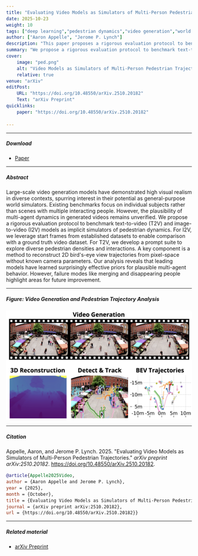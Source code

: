 ```yaml
---
title: "Evaluating Video Models as Simulators of Multi-Person Pedestrian Trajectories" 
date: 2025-10-23
weight: 10
tags: ["deep learning","pedestrian dynamics","video generation","world models","simulations","computer vision"]
author: ["Aaron Appelle", "Jerome P. Lynch"]
description: "This paper proposes a rigorous evaluation protocol to benchmark text-to-video and image-to-video models as implicit simulators of pedestrian dynamics. Preprint, under review." 
summary: "We propose a rigorous evaluation protocol to benchmark text-to-video and image-to-video models as implicit simulators of pedestrian dynamics, reconstructing 2D bird's-eye view trajectories from pixel-space without known camera parameters to analyze multi-agent behavior in generated videos." 
cover:
    image: "ped.png"
    alt: "Video Models as Simulators of Multi-Person Pedestrian Trajectories"
    relative: true
venue: "arXiv"
editPost:
    URL: "https://doi.org/10.48550/arXiv.2510.20182"
    Text: "arXiv Preprint"
quicklinks:
    paper: "https://doi.org/10.48550/arXiv.2510.20182"

---
```


---

##### Download

+ [Paper](https://doi.org/10.48550/arXiv.2510.20182)

---

##### Abstract

Large-scale video generation models have demonstrated high visual realism in diverse contexts, spurring interest in their potential as general-purpose world simulators. Existing benchmarks focus on individual subjects rather than scenes with multiple interacting people. However, the plausibility of multi-agent dynamics in generated videos remains unverified. We propose a rigorous evaluation protocol to benchmark text-to-video (T2V) and image-to-video (I2V) models as implicit simulators of pedestrian dynamics. For I2V, we leverage start frames from established datasets to enable comparison with a ground truth video dataset. For T2V, we develop a prompt suite to explore diverse pedestrian densities and interactions. A key component is a method to reconstruct 2D bird's-eye view trajectories from pixel-space without known camera parameters. Our analysis reveals that leading models have learned surprisingly effective priors for plausible multi-agent behavior. However, failure modes like merging and disappearing people highlight areas for future improvement.

---

##### Figure: Video Generation and Pedestrian Trajectory Analysis

![](ped.png)

---

##### Citation

Appelle, Aaron, and Jerome P. Lynch. 2025. "Evaluating Video Models as Simulators of Multi-Person Pedestrian Trajectories." *arXiv preprint arXiv:2510.20182*. https://doi.org/10.48550/arXiv.2510.20182.

```BibTeX
@article{Appelle2025Video,
author = {Aaron Appelle and Jerome P. Lynch},
year = {2025},
month = {October},
title = {Evaluating Video Models as Simulators of Multi-Person Pedestrian Trajectories},
journal = {arXiv preprint arXiv:2510.20182},
url = {https://doi.org/10.48550/arXiv.2510.20182}}
```

---

##### Related material

+ [arXiv Preprint](https://doi.org/10.48550/arXiv.2510.20182)


